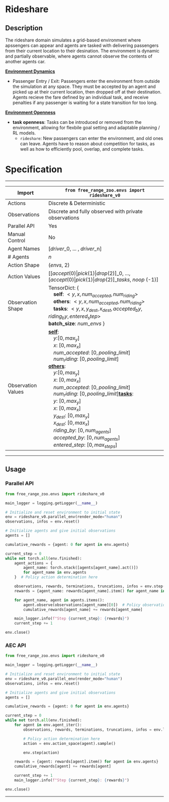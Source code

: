 # Rideshare
## Description

The rideshare domain simulates a grid-based environment where apssengers can appear and agents are tasked with
delivering passengers from their current location to their desination. The environment is dynamic and partially
observable, where agents cannot observe the contents of another agents car.

<u>**Environment Dynamics**</u><br>
- Passenger Entry / Exit: Passengers enter the environment from outside the simulation at any space. They must be
  accepted by an agent and picked up at their current location, then dropped off at their destination. Agents
  recieve the fare defined by an individual task, and receive penalties if any passenger is waiting for a state 
  transition for too long.

<u>**Environment Openness**</u><br>

- **task openness**: Tasks can be introduced or removed from the environment, allowing for flexbile goal setting and
  adaptable planning / RL models.
  - `rideshare`: New passengers can enter the environment, and old ones can leave. Agents have to reason about
    competition for tasks, as well as how to efficiently pool, overlap, and complete tasks.


# Specification

---

| Import             | `from free_range_zoo.envs import rideshare_v0`                                                                                                                                                                                                                                                                                                                                                                                                                                                                                                                                                                             |
| ------------------ | -------------------------------------------------------------------------------------------------------------------------------------------------------------------------------------------------------------------------------------------------------------------------------------------------------------------------------------------------------------------------------------------------------------------------------------------------------------------------------------------------------------------------------------------------------------------------------------------------------------------------- |
| Actions            | Discrete & Deterministic                                                                                                                                                                                                                                                                                                                                                                                                                                                                                                                                                                                                   |
| Observations       | Discrete and fully observed with private observations                                                                                                                                                                                                                                                                                                                                                                                                                                                                                                                                                                      |
| Parallel API       | Yes                                                                                                                                                                                                                                                                                                                                                                                                                                                                                                                                                                                                                        |
| Manual Control     | No                                                                                                                                                                                                                                                                                                                                                                                                                                                                                                                                                                                                                         |
| Agent Names        | [$driver$_0, ... , $driver$_n]                                                                                                                                                                                                                                                                                                                                                                                                                                                                                                                                                                                             |
| # Agents           | $n$                                                                                                                                                                                                                                                                                                                                                                                                                                                                                                                                                                                                                        |
| Action Shape       | ($envs$, 2)                                                                                                                                                                                                                                                                                                                                                                                                                                                                                                                                                                                                                |
| Action Values      | [$[accept (0)\|pick (1)\|drop (2)]\_0$, ..., $[accept (0)\|pick (1)\|drop (2)]\_{tasks}$, $noop$ (-1)]                                                                                                                                                                                                                                                                                                                                                                                                                                                                                                                     |
| Observation Shape  | TensorDict: { <br>&emsp;**self**: $<y, x, num_{accepted}, num_{riding}>$<br>&emsp;**others**: $<y, x, num_{accepted}, num_{riding}>$<br>&emsp;**tasks**: $<y, x, y_{dest}, x_{dest}, accepted_by, riding_by, entered_step>$ <br> **batch_size**: $num\_envs$ }                                                                                                                                                                                                                                                                                                                                                             |
| Observation Values | <u>**self**</u>:<br>&emsp;$y$:$[0, max_y]$<br>&emsp;$x$: $[0, max_x]$<br>&emsp;$num\_accepted$: $[0, pooling\_limit]$<br>&emsp;$num_riding$: $[0, pooling\_limit]$<br><u>**others**</u>:<br>&emsp;$y$:$[0, max_y]$<br>&emsp;$x$: $[0, max_x]$<br>&emsp;$num\_accepted$: $[0, pooling\_limit]$<br>&emsp;$num_riding$: $[0, pooling\_limit]$<u>**tasks**</u>:<br>&emsp;$y$: $[0, max_y]$<br>&emsp;$x$: $[0, max_x]$<br>&emsp;$y_{dest}$: $[0, max_y]$<br>&emsp;$x_{dest}$: $[0, max_x]$<br>&emsp;$riding\_by$: $[0, num_{agents}]$<br>&emsp;$accepted\_by$: $[0, num_{agents}]$<br>&emsp;$entered\_step$: $[0, max_{steps}]$ |

---
## Usage
### Parallel API
```python
from free_range_zoo.envs import rideshare_v0

main_logger = logging.getLogger(__name__)

# Initialize and reset environment to initial state
env = rideshare_v0.parallel_env(render_mode="human")
observations, infos = env.reset()

# Initialize agents and give initial observations
agents = []

cumulative_rewards = {agent: 0 for agent in env.agents}

current_step = 0
while not torch.all(env.finished):
    agent_actions = {
        agent_name: torch.stack([agents[agent_name].act()])
        for agent_name in env.agents
    }  # Policy action determination here

    observations, rewards, terminations, truncations, infos = env.step(agent_actions)
    rewards = {agent_name: rewards[agent_name].item() for agent_name in env.agents}

    for agent_name, agent in agents.items():
        agent.observe(observations[agent_name][0])  # Policy observation processing here
        cumulative_rewards[agent_name] += rewards[agent_name]

    main_logger.info(f"Step {current_step}: {rewards}")
    current_step += 1

env.close()
```
### AEC API
```python
from free_range_zoo.envs import rideshare_v0

main_logger = logging.getLogger(__name__)

# Initialize and reset environment to initial state
env = rideshare_v0.parallel_env(render_mode="human")
observations, infos = env.reset()

# Initialize agents and give initial observations
agents = []

cumulative_rewards = {agent: 0 for agent in env.agents}

current_step = 0
while not torch.all(env.finished):
    for agent in env.agent_iter():
        observations, rewards, terminations, truncations, infos = env.last()

        # Policy action determination here
        action = env.action_space(agent).sample()

        env.step(action)

    rewards = {agent: rewards[agent].item() for agent in env.agents}
    cumulative_rewards[agent] += rewards[agent]

    current_step += 1
    main_logger.info(f"Step {current_step}: {rewards}")

env.close()
```

---
